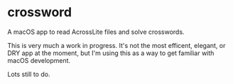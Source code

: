 # crossword
A macOS app to read AcrossLite files and solve crosswords.

This is very much a work in progress. It's not the most efficent, elegant, or
DRY app at the moment, but I'm using this as a way to get familiar with macOS
development.

Lots still to do.
